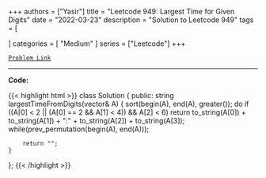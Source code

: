 
+++
authors = ["Yasir"]
title = "Leetcode 949: Largest Time for Given Digits"
date = "2022-03-23"
description = "Solution to Leetcode 949"
tags = [
    
]
categories = [
    "Medium"
]
series = ["Leetcode"]
+++



[`Problem Link`](https://leetcode.com/problems/largest-time-for-given-digits/description/)

---

**Code:**

{{< highlight html >}}
class Solution {
public:
    string largestTimeFromDigits(vector<int>& A) {
        sort(begin(A), end(A), greater<int>());
        do if ((A[0] < 2 || (A[0] == 2 && A[1] < 4)) && A[2] < 6)
            return to_string(A[0]) + to_string(A[1]) + ":" + to_string(A[2]) + to_string(A[3]);
        while(prev_permutation(begin(A), end(A)));
            
        return "";
    }
};
{{< /highlight >}}

